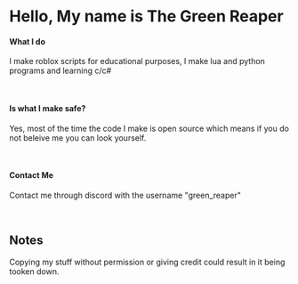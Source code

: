 <h1> Hello, My name is The Green Reaper</h1>

<h4> What I do</h3>
<p> I make roblox scripts for educational purposes, I make lua and python programs and learning c/c#</p>
<br>
<h4> Is what I make safe? </h4>
<p> Yes, most of the time the code I make is open source which means if you do not beleive me you can look yourself.</p>
<br>
<h4> Contact Me</h4>
<p> Contact me through discord with the username "green_reaper"</p>
<br>
<h2> Notes</h2>
<p> Copying my stuff without permission or giving credit could result in it being tooken down.</p>
